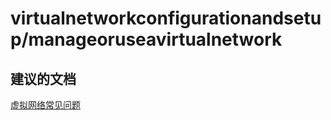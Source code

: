 <properties
    pageTitle="virtualnetworkconfigurationandsetup/manageoruseavirtualnetwork"
    description="virtualnetworkconfigurationandsetup/manageoruseavirtualnetwork"
    service="microsoft.network"
    resource="virtualnetworks"
    authors="radwiv"
    displayOrder=""
    selfHelpType="generic"
    supportTopicIds="32547252"
    resourceTags=""
    productPesIds="15526"
    cloudEnvironments="public"
/>


# <a name="virtualnetworkconfigurationandsetupmanageoruseavirtualnetwork"></a>virtualnetworkconfigurationandsetup/manageoruseavirtualnetwork

## <a name="recommended-documents"></a>**建议的文档**
[虚拟网络常见问题](https://docs.microsoft.com/azure/virtual-network/virtual-networks-faq)

